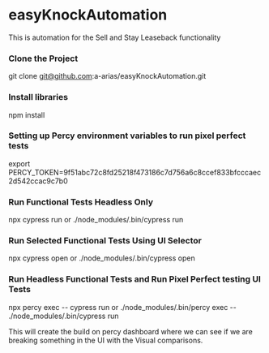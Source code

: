 # easyKnockAutomation
This is automation for the Sell and Stay Leaseback functionality

### Clone the Project
git clone git@github.com:a-arias/easyKnockAutomation.git

### Install libraries
npm install

### Setting up Percy environment variables to run pixel perfect tests
export PERCY_TOKEN=9f51abc72c8fd25218f473186c7d756a6c8ccef833bfcccaec2d542ccac9c7b0

### Run Functional Tests Headless Only
npx cypress run
or
./node_modules/.bin/cypress run

### Run Selected Functional Tests Using UI Selector
npx cypress open
or
./node_modules/.bin/cypress open

### Run Headless Functional Tests and Run Pixel Perfect testing UI Tests
npx percy exec -- cypress run
or
./node_modules/.bin/percy exec -- ./node_modules/.bin/cypress run

This will create the build on percy dashboard where we can see if we are breaking something in the UI with the Visual comparisons.